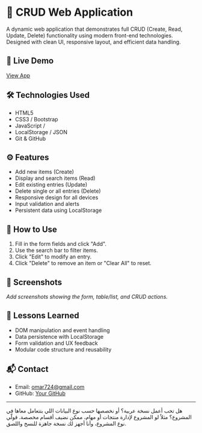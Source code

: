 # 🧮 CRUD Web Application

A dynamic web application that demonstrates full CRUD (Create, Read, Update, Delete) functionality using modern front-end technologies. Designed with clean UI, responsive layout, and efficient data handling.

## 🔗 Live Demo
[View App](https://your-crud-app-link.com)

## 🛠️ Technologies Used
- HTML5
- CSS3 / Bootstrap
- JavaScript / 
- LocalStorage / JSON
- Git & GitHub

## ⚙️ Features
- Add new items (Create)
- Display and search items (Read)
- Edit existing entries (Update)
- Delete single or all entries (Delete)
- Responsive design for all devices
- Input validation and alerts
- Persistent data using LocalStorage

## 🧪 How to Use
1. Fill in the form fields and click "Add".
2. Use the search bar to filter items.
3. Click "Edit" to modify an entry.
4. Click "Delete" to remove an item or "Clear All" to reset.

## 📸 Screenshots
_Add screenshots showing the form, table/list, and CRUD actions._

## 🧠 Lessons Learned
- DOM manipulation and event handling
- Data persistence with LocalStorage
- Form validation and UX feedback
- Modular code structure and reusability

## 📬 Contact
- Email: omar724@gmail.com
- GitHub: [Your GitHub](https://github.com/omar-rehann)

---

هل تحب أعمل نسخة عربية؟ أو نخصصها حسب نوع البيانات اللي بتتعامل معاها في المشروع؟ مثلاً لو المشروع لإدارة منتجات أو مهام، ممكن نضيف أقسام مخصصة. قولّي نوع المشروع، وأنا أجهز لك نسخة جاهزة للنسخ واللصق.